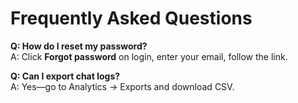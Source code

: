 # Frequently Asked Questions

**Q: How do I reset my password?**  
A: Click **Forgot password** on login, enter your email, follow the link.

**Q: Can I export chat logs?**  
A: Yes—go to Analytics → Exports and download CSV.
